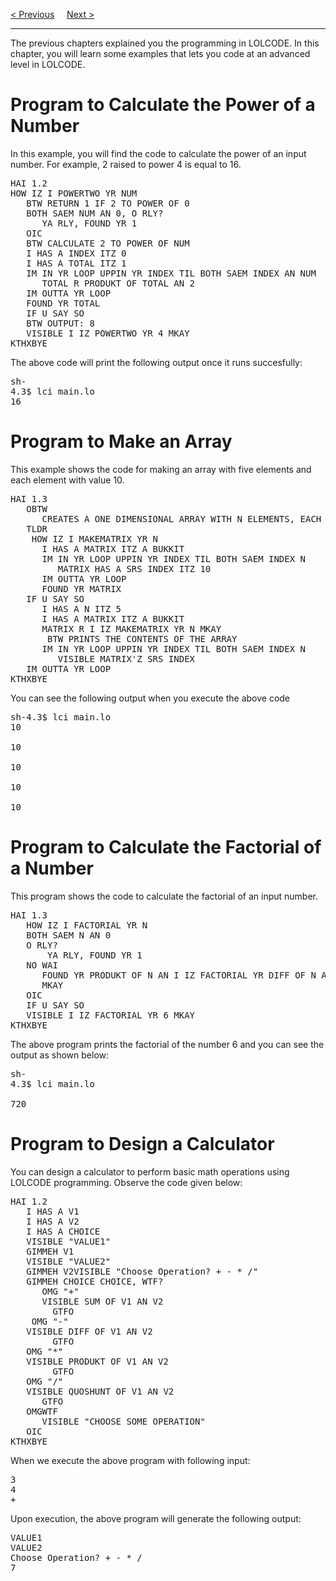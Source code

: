 <a href="Exception-Handling.md">&lt; Previous</a>
&nbsp;&nbsp;&nbsp;
<a href="/Resources/Main.md">Next &gt;</a>
<hr>
The previous chapters explained you the programming in LOLCODE. In this chapter, you will learn some examples that lets you code at an advanced level in LOLCODE.
<h1>Program to Calculate the Power of a Number</h1>
In this example, you will find the code to calculate the power of an input number. For example, 2 raised to power 4 is equal to 16.
<pre>
HAI 1.2
HOW IZ I POWERTWO YR NUM
   BTW RETURN 1 IF 2 TO POWER OF 0
   BOTH SAEM NUM AN 0, O RLY?
      YA RLY, FOUND YR 1
   OIC
   BTW CALCULATE 2 TO POWER OF NUM
   I HAS A INDEX ITZ 0
   I HAS A TOTAL ITZ 1
   IM IN YR LOOP UPPIN YR INDEX TIL BOTH SAEM INDEX AN NUM
      TOTAL R PRODUKT OF TOTAL AN 2
   IM OUTTA YR LOOP
   FOUND YR TOTAL
   IF U SAY SO
   BTW OUTPUT: 8
   VISIBLE I IZ POWERTWO YR 4 MKAY
KTHXBYE
</pre>
The above code will print the following output once it runs succesfully:
<pre>
sh-
4.3$ lci main.lo
16
</pre>
<h1>Program to Make an Array</h1>
This example shows the code for making an array with five elements and each element with value 10.
<pre>
HAI 1.3
   OBTW
      CREATES A ONE DIMENSIONAL ARRAY WITH N ELEMENTS, EACH IS A 0
   TLDR
	HOW IZ I MAKEMATRIX YR N
      I HAS A MATRIX ITZ A BUKKIT
      IM IN YR LOOP UPPIN YR INDEX TIL BOTH SAEM INDEX N
         MATRIX HAS A SRS INDEX ITZ 10
      IM OUTTA YR LOOP
      FOUND YR MATRIX
   IF U SAY SO
      I HAS A N ITZ 5
      I HAS A MATRIX ITZ A BUKKIT
      MATRIX R I IZ MAKEMATRIX YR N MKAY
	   BTW PRINTS THE CONTENTS OF THE ARRAY
      IM IN YR LOOP UPPIN YR INDEX TIL BOTH SAEM INDEX N
         VISIBLE MATRIX'Z SRS INDEX
   IM OUTTA YR LOOP
KTHXBYE
</pre>
You can see the following output when you execute the above code
<pre>
sh-4.3$ lci main.lo
10<br>
10<br>
10<br>
10<br>
10
</pre>
<h1>Program to Calculate the Factorial of a Number</h1>
This program shows the code to calculate the factorial of an input number.
<pre>
HAI 1.3
   HOW IZ I FACTORIAL YR N
   BOTH SAEM N AN 0
   O RLY?
	   YA RLY, FOUND YR 1
   NO WAI
      FOUND YR PRODUKT OF N AN I IZ FACTORIAL YR DIFF OF N AN 1 
      MKAY
   OIC
   IF U SAY SO
   VISIBLE I IZ FACTORIAL YR 6 MKAY
KTHXBYE
</pre>
The above program prints the factorial of the number 6 and you can see the output as shown below:
<pre>
sh-
4.3$ lci main.lo<br>
720
</pre>
<h1>Program to Design a Calculator</h1>
You can design a calculator to perform basic math operations using LOLCODE programming. Observe the code given below:
<pre>
HAI 1.2
   I HAS A V1
   I HAS A V2
   I HAS A CHOICE
   VISIBLE "VALUE1"
   GIMMEH V1
   VISIBLE "VALUE2"
   GIMMEH V2VISIBLE "Choose Operation? + - * /"
   GIMMEH CHOICE CHOICE, WTF?
      OMG "+"
      VISIBLE SUM OF V1 AN V2
		GTFO
	OMG "-"
   VISIBLE DIFF OF V1 AN V2
		GTFO
   OMG "*"
   VISIBLE PRODUKT OF V1 AN V2
		GTFO
   OMG "/"
   VISIBLE QUOSHUNT OF V1 AN V2
      GTFO
   OMGWTF
      VISIBLE "CHOOSE SOME OPERATION"
   OIC
KTHXBYE
</pre>
When we execute the above program with following input:
<pre>
3
4
+
</pre>
Upon execution, the above program will generate the following output:
<pre>
VALUE1
VALUE2
Choose Operation? + - * /
7
</pre>
